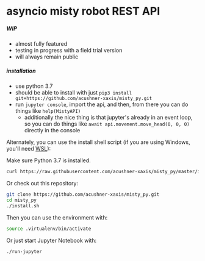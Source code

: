 # asyncio misty robot REST API

##### WIP

- almost fully featured
- testing in progress with a field trial version
- will always remain public

##### installation
- use python 3.7
- should be able to install with just `pip3 install git+https://github.com/acushner-xaxis/misty_py.git`
- run `jupyter console`, import the api, and then, from there you can do things like `help(MistyAPI)`
  - additionally the nice thing is that jupyter's already in an event loop, so you can do things like `await api.movement.move_head(0, 0, 0)` directly in the console

Alternately, you can use the install shell script (if you are using Windows, you'll need [WSL](https://docs.microsoft.com/en-us/windows/wsl/about)):

Make sure Python 3.7 is installed.

```sh
curl https://raw.githubusercontent.com/acushner-xaxis/misty_py/master/install.sh | bash
```

Or check out this repository:

```sh
git clone https://github.com/acushner-xaxis/misty_py.git
cd misty_py
./install.sh
```

Then you can use the environment with:

```sh
source .virtualenv/bin/activate
```

Or just start Jupyter Notebook with:

```sh
./run-jupyter
```
